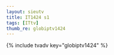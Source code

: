 ```yaml
--- 
layout: sieutv
title: IT1424 s1
tags: [ITtv]
thumb_re: globiptv1424
---
```

{% include tvadv key="globiptv1424" %} 
